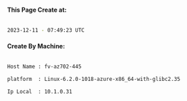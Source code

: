 
   
#### This Page Create at:

```bash

2023-12-11 - 07:49:23 UTC

```

#### Create By Machine:

```bash

Host Name : fv-az702-445

platform  : Linux-6.2.0-1018-azure-x86_64-with-glibc2.35

Ip Local  : 10.1.0.31

```

